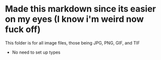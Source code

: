 # Made this markdown since its easier on my eyes (I know i'm weird now fuck off)

This folder is for all image files, those being JPG, PNG, GIF, and TIF
* No need to set up types  